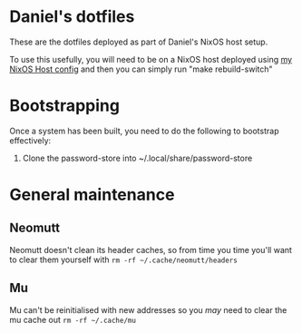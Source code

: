 # Daniel's dotfiles

These are the dotfiles deployed as part of Daniel's NixOS host setup.

To use this usefully, you will need to be on a NixOS host deployed using
[my NixOS Host config](https://github.com/kinnison/nixos-hosts) and then
you can simply run "make rebuild-switch"

# Bootstrapping

Once a system has been built, you need to do the following to bootstrap
effectively:

1. Clone the password-store into ~/.local/share/password-store

# General maintenance

## Neomutt

Neomutt doesn't clean its header caches, so from time you time you'll want
to clear them yourself with `rm -rf ~/.cache/neomutt/headers`

## Mu

Mu can't be reinitialised with new addresses so you _may_ need to clear the mu
cache out `rm -rf ~/.cache/mu`
